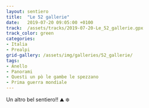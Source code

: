 ```yaml
---
layout: sentiero
title:  "Le 52 gallerie"
date:   2019-07-20 09:05:00 +0100
track:  /assets/tracks/2019-07-20-Le_52_gallerie.gpx
track_color: green
categories:
- Italia
- Prealpi
grid-gallery: /assets/img/galleries/52_gallerie/
tags:
- Anello
- Panorami
- Questi un pò le gambe le spezzano
- Prima guerra mondiale
---
```


Un altro bel sentiero!! :mountain: :snowflake: